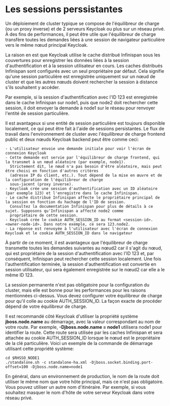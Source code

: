 # Les sessions perssistantes
Un déploiement de cluster typique se compose de l'équilibreur de charge (ou un proxy inverse) et 
de 2 serveurs Keycloak ou plus sur un réseau privé. À des fins de performances, il peut être utile 
que l'équilibreur de charge transfère toutes les demandes liées à une session de navigateur particulière 
vers le même nœud principal Keycloak.

La raison en est que Keycloak utilise le cache distribué Infinispan sous les couvertures pour enregistrer 
les données liées à la session d'authentification et à la session utilisateur en cours. Les caches distribués 
Infinispan sont configurés avec un seul propriétaire par défaut. Cela signifie qu'une session particulière 
est enregistrée uniquement sur un nœud de cluster et que les autres nœuds doivent rechercher la session 
à distance s'ils souhaitent y accéder.

Par exemple, si la session d'authentification avec l'ID 123 est enregistrée dans le cache Infinispan sur 
node1, puis que node2 doit rechercher cette session, il doit envoyer la demande à node1 sur le réseau 
pour renvoyer l'entité de session particulière.

Il est avantageux si une entité de session particulière est toujours disponible localement, ce qui peut être 
fait à l'aide de sessions persistantes. Le flux de travail dans l'environnement de cluster avec l'équilibreur 
de charge frontend public et deux nœuds Keycloak backend peut être comme ceci:

    - L'utilisateur envoie une demande initiale pour voir l'écran de connexion Keycloak
    - Cette demande est servie par l'équilibreur de charge frontend, qui la transmet à un nœud aléatoire (par exemple, node1). 
      Strictement dit, le nœud n'a pas besoin d'être aléatoire, mais peut être choisi en fonction d'autres critères 
      (adresse IP du client, etc.). Tout dépend de la mise en œuvre et de la configuration de l'équilibreur de charge 
      sous-jacent (proxy inverse).
    - Keycloak crée une session d'authentification avec un ID aléatoire (par exemple 123) et l'enregistre dans le cache Infinispan.
    - Le cache distribué Infinispan affecte le propriétaire principal de la session en fonction du hachage de l'ID de session. 
      Consultez la documentation Infinispan pour plus de détails à ce sujet. Supposons qu'Infinispan a affecté node2 comme 
      propriétaire de cette session.
    - Keycloak crée le cookie AUTH_SESSION_ID au format <session-id>. <owner-node-id>. Dans notre exemple, ce sera 123.node2.
    - La réponse est renvoyée à l'utilisateur avec l'écran de connexion Keycloak et le cookie AUTH_SESSION_ID dans le navigateur

À partir de ce moment, il est avantageux que l'équilibreur de charge transmette toutes les demandes suivantes au nœud2 car 
il s'agit du nœud, qui est propriétaire de la session d'authentification avec l'ID 123 et, par conséquent, Infinispan peut 
rechercher cette session localement. Une fois l'authentification terminée, la session d'authentification est convertie 
en session utilisateur, qui sera également enregistrée sur le nœud2 car elle a le même ID 123.

La session permanente n'est pas obligatoire pour la configuration du cluster, mais elle est bonne pour les performances pour 
les raisons mentionnées ci-dessus. Vous devez configurer votre équilibreur de charge pour qu'il colle au 
cookie AUTH_SESSION_ID. La façon exacte de procéder dépend de votre équilibreur de charge.

Il est recommandé côté Keycloak d'utiliser la propriété système **jboss.node.name** au démarrage, avec la valeur 
correspondant au nom de votre route. Par exemple, **-Djboss.node.name = node1** utilisera node1 pour identifier 
la route. Cette route sera utilisée par les caches Infinispan et sera attachée au cookie AUTH_SESSION_ID lorsque 
le nœud est le propriétaire de la clé particulière. Voici un exemple de la commande de démarrage utilisant 
cette propriété système:
```
cd $RHSSO_NODE1
./standalone.sh -c standalone-ha.xml -Djboss.socket.binding.port-offset=100 -Djboss.node.name=node1
```

En général, dans un environnement de production, le nom de la route doit utiliser le même nom que votre 
hôte principal, mais ce n'est pas obligatoire. Vous pouvez utiliser un autre nom d'itinéraire. 
Par exemple, si vous souhaitez masquer le nom d'hôte de votre serveur Keycloak dans votre réseau privé.
